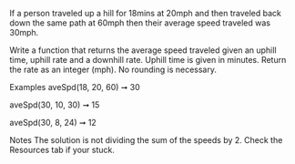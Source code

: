If a person traveled up a hill for 18mins at 20mph and then traveled back down the same path at 60mph then their average speed traveled was 30mph.

Write a function that returns the average speed traveled given an uphill time, uphill rate and a downhill rate. Uphill time is given in minutes. Return the rate as an integer (mph). No rounding is necessary.

Examples
aveSpd(18, 20, 60) ➞ 30

aveSpd(30, 10, 30) ➞ 15

aveSpd(30, 8, 24) ➞ 12

Notes
The solution is not dividing the sum of the speeds by 2.
Check the Resources tab if your stuck.